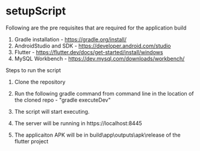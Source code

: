 # setupScript

Following are the pre requisites that are required for the application build

1. Gradle installation - https://gradle.org/install/
2. AndroidStudio and SDK - https://developer.android.com/studio
3. Flutter - https://flutter.dev/docs/get-started/install/windows
4. MySQL Workbench - https://dev.mysql.com/downloads/workbench/

Steps to run the script
1. Clone the repository
2. Run the following gradle command from command line in the location of the cloned repo - "gradle executeDev"
3. The script will start executing.

1. The server will be running in https://localhost:8445
2. The applicaiton APK will be in build\app\outputs\apk\release of the flutter project
